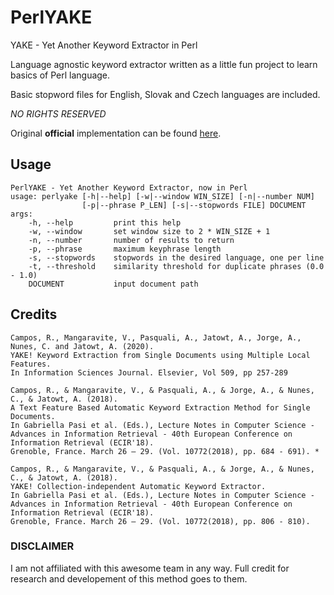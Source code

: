 # PerlYAKE

YAKE - Yet Another Keyword Extractor in Perl

Language agnostic keyword extractor written as a little fun project
to learn basics of Perl language.

Basic stopword files for English, Slovak and Czech languages are included.

*NO RIGHTS RESERVED*

Original **official** implementation can be found [here](https://github.com/LIAAD/yake).
## Usage 

```
PerlYAKE - Yet Another Keyword Extractor, now in Perl
usage: perlyake [-h|--help] [-w|--window WIN_SIZE] [-n|--number NUM]
                [-p|--phrase P_LEN] [-s|--stopwords FILE] DOCUMENT
args:
    -h, --help         print this help
    -w, --window       set window size to 2 * WIN_SIZE + 1
    -n, --number       number of results to return
    -p, --phrase       maximum keyphrase length
    -s, --stopwords    stopwords in the desired language, one per line
    -t, --threshold    similarity threshold for duplicate phrases (0.0 - 1.0)
    DOCUMENT           input document path

```

## Credits

```
Campos, R., Mangaravite, V., Pasquali, A., Jatowt, A., Jorge, A., Nunes, C. and Jatowt, A. (2020). 
YAKE! Keyword Extraction from Single Documents using Multiple Local Features. 
In Information Sciences Journal. Elsevier, Vol 509, pp 257-289

Campos, R., & Mangaravite, V., & Pasquali, A., & Jorge, A., & Nunes, C., & Jatowt, A. (2018).
A Text Feature Based Automatic Keyword Extraction Method for Single Documents.
In Gabriella Pasi et al. (Eds.), Lecture Notes in Computer Science - Advances in Information Retrieval - 40th European Conference on Information Retrieval (ECIR'18).
Grenoble, France. March 26 – 29. (Vol. 10772(2018), pp. 684 - 691). *

Campos, R., & Mangaravite, V., & Pasquali, A., & Jorge, A., & Nunes, C., & Jatowt, A. (2018).
YAKE! Collection-independent Automatic Keyword Extractor.
In Gabriella Pasi et al. (Eds.), Lecture Notes in Computer Science - Advances in Information Retrieval - 40th European Conference on Information Retrieval (ECIR'18).
Grenoble, France. March 26 – 29. (Vol. 10772(2018), pp. 806 - 810).
```

### DISCLAIMER 
I am not affiliated with this awesome team in any way. Full credit for research and developement of this method goes to them.
